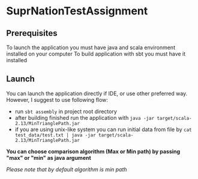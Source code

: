# SuprNationTestAssignment

## Prerequisites
To launch the application you must have java and scala environment installed on your computer
To build application with sbt you must have it installed

## Launch
You can launch the application directly if IDE, or use other preferred way.
However, I suggest to use following flow:
* run `sbt assembly` in project root directory
* after building finished run the application with `java -jar target/scala-2.13/MinTrianglePath.jar`
* if you are using unix-like system you can run initial data from file by 
`cat test_data/test.txt | java -jar target/scala-2.13/MinTrianglePath.jar`

**You can choose comparison algorithm (Max or Min path) by passing "max" or "min" as java argument**

*Please note that by default algorithm is min path*